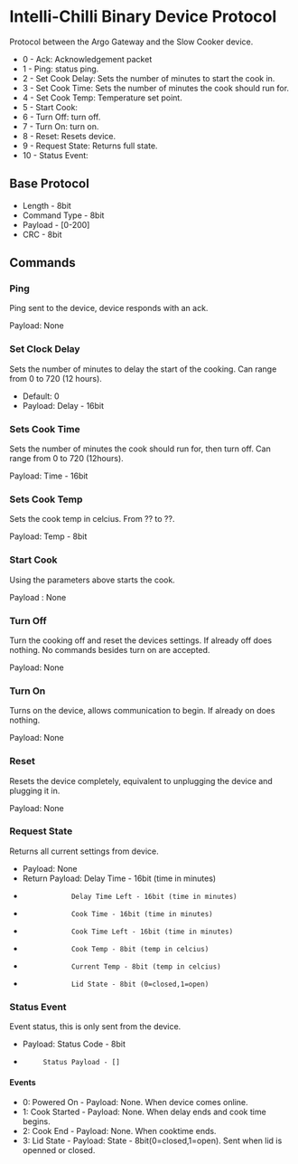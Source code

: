 # Intelli-Chilli Binary Device Protocol

Protocol between the Argo Gateway and the Slow Cooker device.

- 0  - Ack: Acknowledgement packet
- 1  - Ping: status ping.
- 2  - Set Cook Delay: Sets the number of minutes to start the cook in.
- 3  - Set Cook Time: Sets the number of minutes the cook should run for.
- 4  - Set Cook Temp: Temperature set point.
- 5  - Start Cook: 
- 6  - Turn Off: turn off.
- 7  - Turn On: turn on. 
- 8  - Reset: Resets device.
- 9  - Request State: Returns full state.
- 10 - Status Event: 


## Base Protocol

- Length - 8bit
- Command Type - 8bit
- Payload - [0-200]
- CRC - 8bit

## Commands

### Ping

Ping sent to the device, device responds with an ack.

Payload: None

### Set Clock Delay

Sets the number of minutes to delay the start of the cooking.
Can range from 0 to 720 (12 hours).

- Default: 0
- Payload: Delay - 16bit 

### Sets Cook Time

Sets the number of minutes the cook should run for, then turn off.
Can range from 0 to 720 (12hours).

Payload: Time - 16bit

### Sets Cook Temp

Sets the cook temp in celcius. From ?? to ??.

Payload: Temp - 8bit

### Start Cook

Using the parameters above starts the cook.

Payload : None

### Turn Off

Turn the cooking off and reset the devices settings. If
already off does nothing. No commands besides turn on
are accepted.

Payload: None

### Turn On

Turns on the device, allows communication to begin. If already on
does nothing.

Payload: None

### Reset

Resets the device completely, equivalent to unplugging the device and plugging
it in.

Payload: None

### Request State

Returns all current settings from device.

- Payload: None
- Return Payload: Delay Time - 16bit (time in minutes)
-                 Delay Time Left - 16bit (time in minutes)
-                 Cook Time - 16bit (time in minutes)
-                 Cook Time Left - 16bit (time in minutes)
-                 Cook Temp - 8bit (temp in celcius)
-                 Current Temp - 8bit (temp in celcius)
-                 Lid State - 8bit (0=closed,1=open)

### Status Event

Event status, this is only sent from the device.

- Payload: Status Code - 8bit
-          Status Payload - []

#### Events

- 0: Powered On - Payload: None. When device comes online.
- 1: Cook Started - Payload: None. When delay ends and cook time begins.
- 2: Cook End - Payload: None. When cooktime ends.
- 3: Lid State - Payload: State - 8bit(0=closed,1=open). Sent when lid is openned or closed.






